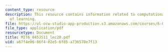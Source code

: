 ```yaml
---
content_type: resource
description: This resource contains information related to computational complexity
  of learning.
file: https://ol-ocw-studio-app-production.s3.amazonaws.com/courses/6-045j-automata-computability-and-complexity-spring-2011/a67f4e0606f402e56f85a736578e7f13_MIT6_045JS11_lec20.pdf
file_type: application/pdf
resourcetype: Document
title: MIT6_045JS11_lec20.pdf
uid: a67f4e06-06f4-02e5-6f85-a736578e7f13
---
```

